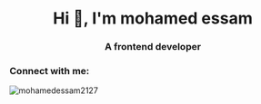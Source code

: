 
<h1 align="center">Hi 👋, I'm mohamed essam</h1>
<h3 align="center">A frontend developer</h3>

<h3 align="left">Connect with me:</h3>
<p align="left">
</p>


<p><img align="left" src="https://github-readme-stats.vercel.app/api/top-langs?username=mohamedessam2127&show_icons=true&locale=en&layout=compact" alt="mohamedessam2127" /></p>
